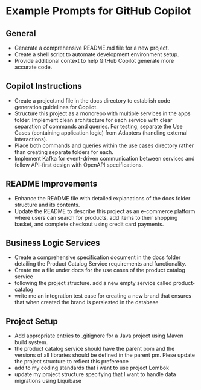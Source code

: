 # Example Prompts for GitHub Copilot

## General
- Generate a comprehensive README.md file for a new project.
- Create a shell script to automate development environment setup.
- Provide additional context to help GitHub Copilot generate more accurate code.

## Copilot Instructions

- Create a project.md file in the docs directory to establish code generation guidelines for Copilot.
- Structure this project as a monorepo with multiple services in the apps folder. Implement clean architecture for each service with clear separation of commands and queries. For testing, separate the Use Cases (containing application logic) from Adapters (handling external interactions). 
- Place both commands and queries within the use cases directory rather than creating separate folders for each.
- Implement Kafka for event-driven communication between services and follow API-first design with OpenAPI specifications.

## README Improvements

- Enhance the README file with detailed explanations of the docs folder structure and its contents.
- Update the README to describe this project as an e-commerce platform where users can search for products, add items to their shopping basket, and complete checkout using credit card payments.

## Business Logic Services

- Create a comprehensive specification document in the docs folder detailing the Product Catalog Service requirements and functionality.
- Create me a file under docs for the use cases of the product catalog service
- following the project structure. add a new empty service called product-catalog
- write me an integration test case for creating a new brand that ensures that when created the brand is persiested in the database

## Project Setup

- Add appropriate entries to .gitignore for a Java project using Maven build system.
- the product catalog service should have the parent pom and the versions of all libraries should be defined in the parent pm. Plese update the project structure to reflect this preference
- add to my coding standards that i want to use project Lombok
- update my project structure specifying that I want to handle data migrations using Liquibase




